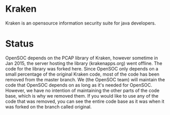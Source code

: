 # Kraken

Kraken is an opensource information security suite for java developers.

# Status

OpenSOC depends on the PCAP library of Kraken, however sometime in Jan 2015, the server hosting the library (krakenapps.org) went offline. The code for the library was forked here. Since OpenSOC only depends on a small percentage of the original Kraken code, most of the code has been removed from the master branch. We (the OpenSOC team) will maintain the code that OpenSOC depends on as long as it's needed for OpenSOC. However, we have no intention of maintaining the other parts of the code base, which is why we removed them. If you would like to use any of the code that was removed, you can see the entire code base as it was when it was forked on the branch called original.
